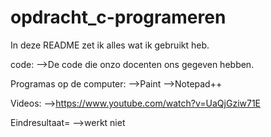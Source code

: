# opdracht_c-programeren

In deze README zet ik alles wat ik gebruikt heb.

code:
-->De code die onzo docenten ons gegeven hebben.

Programas op de computer:
-->Paint
-->Notepad++

Videos:
-->https://www.youtube.com/watch?v=UaQjGziw71E


Eindresultaat=
-->werkt niet